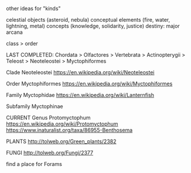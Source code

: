 other ideas for "kinds"

celestial objects (asteroid, nebula)
conceptual elements (fire, water, lightning, metal)
concepts (knowledge, solidarity, justice)
destiny: major arcana

class > order


LAST COMPLETED:
Chordata > Olfactores > Vertebrata > Actinopterygii > Teleost > Neoteleostei > Myctophiformes

Clade Neoteleostei
https://en.wikipedia.org/wiki/Neoteleostei

Order Myctophiformes
https://en.wikipedia.org/wiki/Myctophiformes

Family Myctophidae
https://en.wikipedia.org/wiki/Lanternfish

Subfamily Myctophinae

CURRENT
Genus Protomyctophum
https://en.wikipedia.org/wiki/Protomyctophum
https://www.inaturalist.org/taxa/86955-Benthosema




PLANTS
http://tolweb.org/Green_plants/2382

FUNGI
http://tolweb.org/Fungi/2377

find a place for Forams